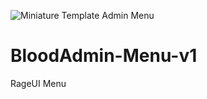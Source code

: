 ![Miniature Template Admin Menu](https://user-images.githubusercontent.com/48238287/121531862-1882c980-c9ff-11eb-92d5-90c78f8379e7.png)
# BloodAdmin-Menu-v1
RageUI Menu
